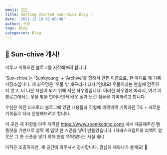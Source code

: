 ```yaml
---
emoji: 👩🏻‍💻
title: Getting Started Sun-chive Blog !
date: '2021-12-19 02:00:00'
author: 선경
tags: Blog
categories: Blog
---
```


## 👋  Sun-chive 개시!

미루고 미뤄오던 블로그를 시작해보려 합니다.

'Sun-chive'는 'Sunkyoung' + 'Archive'를 합해서 만든 이름으로, 한 마디로 제 기록 저장소입니다. 제 좌우명은 '우물 밖 개구리가 되자!'인데요! 우물이라는 현실에 안주하지 않고, 더 나은 자신이 되기 위해 지은 좌우명입니다. 이러한 좌우명에 따라서, 여기 이 블로그에서는 우물 밖을 벗어나면서 배운 점과 느낀 점들을 기록하려고 합니다. 

우선은 이전 티스토리 블로그에 있던 내용들과 깃헙에 깨짝깨짝 기록하던 TIL + 새로운 기록들로 다시 운영해보려고 합니다.

이 곳은 제 취향을 아주 저격한 https://www.zoomkoding.com/ 에서 제공해주신 템플릿을 기반으로 살짝 제 입맛 한 스푼을 넣어 만들었습니다. (자바스크립트와 리액트 알못은 그 한 스푼을 넣기 위해 한참 뚝딱였다는 사실 😂 )

아직은 조촐하지만, 제 공간에 와주셔서 감사합니다. 열심히 채워나가 볼게요! 🖤

```toc

```